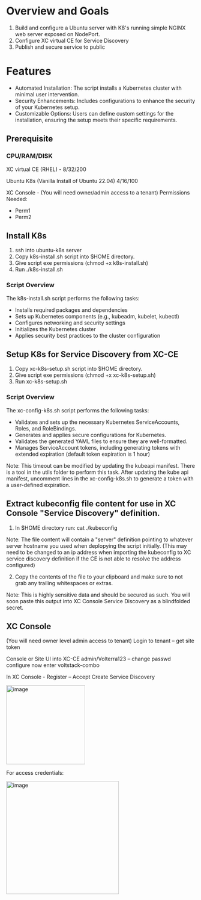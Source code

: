 # Overview and Goals 
1.  Build and configure a Ubuntu server with K8's running simple NGINX web server exposed on NodePort. 
2.  Configure XC virtual CE for Service Discovery
3.  Publish and secure service to public

# Features
* Automated Installation: The script installs a Kubernetes cluster with minimal user intervention.
* Security Enhancements: Includes configurations to enhance the security of your Kubernetes setup.
* Customizable Options: Users can define custom settings for the installation, ensuring the setup meets their specific requirements.

## Prerequisite    
### CPU/RAM/DISK               
XC virtual CE (RHEL) - 8/32/200

Ubuntu K8s (Vanilla Install of Ubuntu 22.04) 4/16/100

XC Console - (You will need owner/admin access to a tenant)
   Permissions Needed: 
   * Perm1
   * Perm2

## Install K8s
1. ssh into ubuntu-k8s server
2. Copy k8s-install.sh script into $HOME directory.
3. Give script exe permissions (chmod +x k8s-install.sh)
4. Run ./k8s-install.sh

### Script Overview
The k8s-install.sh script performs the following tasks:

* Installs required packages and dependencies
* Sets up Kubernetes components (e.g., kubeadm, kubelet, kubectl)
* Configures networking and security settings
* Initializes the Kubernetes cluster
* Applies security best practices to the cluster configuration

## Setup K8s for Service Discovery from XC-CE
1. Copy xc-k8s-setup.sh script into $HOME directory.
2. Give script exe permissions (chmod +x xc-k8s-setup.sh)
3. Run xc-k8s-setup.sh

### Script Overview
The xc-config-k8s.sh script performs the following tasks:

* Validates and sets up the necessary Kubernetes ServiceAccounts, Roles, and RoleBindings.
* Generates and applies secure configurations for Kubernetes.
* Validates the generated YAML files to ensure they are well-formatted.
* Manages ServiceAccount tokens, including generating tokens with extended expiration (default token expiration is 1 hour)

Note: This timeout can be modified by updating the kubeapi manifest. There is a tool in the utils folder to perform this task. After updating the kube api manifest, uncomment lines in the xc-config-k8s.sh to generate a token with a user-defined expiration. 
   
## Extract kubeconfig file content for use in XC Console "Service Discovery" definition. 
1. In $HOME directory run: cat ./kubeconfig

Note: The file content will contain a "server" definition pointing to whatever server hostname you used when deplopying the script initially. (This may need to be changed to an ip address when importing the kubeconfig to XC service discovery definition if the CE is not able to resolve the address configured)

2. Copy the contents of the file to your clipboard and make sure to not grab any trailing whitespaces or extras. 

Note: This is highly sensitive data and should be secured as such. 
You will soon paste this output into XC Console Service Discovery as a blindfolded secret. 

## XC Console
(You will need owner level admin access to tenant)
Login to tenant – get site token

Console or Site UI into XC-CE
admin/Volterra123 – change passwd
configure now 
enter 
voltstack-combo

In XC Console - Register – Accept
Create Service Discovery 
 
<img width="210" alt="image" src="https://github.com/user-attachments/assets/bbafcf13-b282-4e5b-8a20-ecfc84f283b2">

For access credentials: 
 
<img width="300" alt="image" src="https://github.com/user-attachments/assets/1e7f05e8-4cf0-49a4-8b15-c6554ff26ba0">


